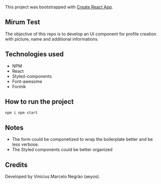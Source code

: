 This project was bootstrapped with [Create React App](https://github.com/facebook/create-react-app).

## Mirum Test

The objective of this repo is to develop an UI component for profile creation with picture, name and additional informations.

## Technologies used

* NPM
* React
* Styled-components
* Font-awesome
* Formik

## How to run the project

`
npm i
npm start
`

## Notes

* The form could be componetized to wrap the boilerplate better and be less verbose.
* The Styled components could be better organized

## Credits

Developed by Vinícius Marcelo Negrão (aeyos).
